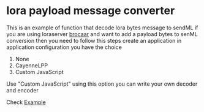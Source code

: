 # lora payload message converter
This is an example of function that decode lora bytes message to sendML
if you are using loraserver [brocaar](https://github.com/brocaar/loraserver) and want to add a payload bytes to senML conversion then you need to follow this steps
create an application 
in application configuration you have the choice 
1. None
2. CayenneLPP
3. Custom JavaScript

Use "Custom JavaScript" using this option you can write your own decoder and encoder

Check [Example](decode.js) 
